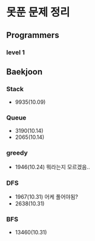 # 못푼 문제 정리

## Programmers
### level 1

## Baekjoon
### Stack
- 9935(10.09)
### Queue
- 3190(10.14)
- 2065(10.14)
### greedy
- 1946(10.24) 뭐라는지 모르겠음..
### DFS
- 1967(10.31) 어케 풀어야됨?
- 2638(10.31)
### BFS
- 13460(10.31)
